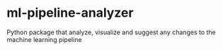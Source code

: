 # ml-pipeline-analyzer
Python package that analyze, visualize and suggest any changes to the machine learning pipeline 
